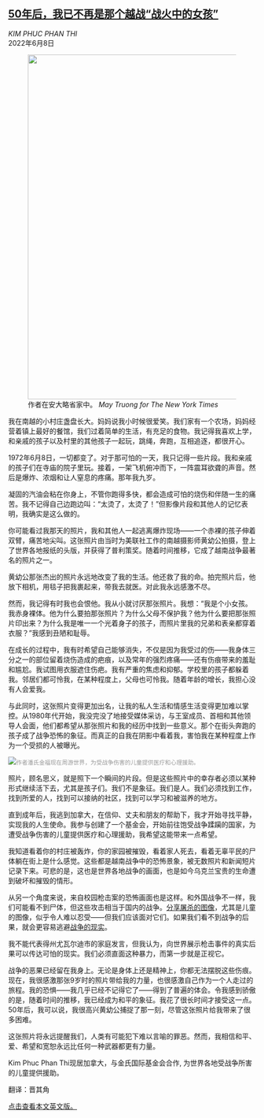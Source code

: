 <!--1654672022000-->
[50年后，我已不再是那个越战“战火中的女孩”](https://cn.nytimes.com/opinion/20220608/kim-phuc-vietnam-napalm-girl-photograph/)
------

<address>KIM PHUC PHAN THI</address><time pudate="2022-06-08 02:36:00" datetime="2022-06-08 02:36:00">2022年6月8日</time><figure><img src="https://images.weserv.nl/?url=static01.nyt.com/images/2022/06/06/opinion/06Phuc1/06Phuc1-master1050-v2.jpg" width="1050" height="700"><figcaption>作者在安大略省家中。 <cite>May Truong for The New York Times</cite></figcaption></figure><section><p>我在南越的小村庄盏盘长大。妈妈说我小时候很爱笑。我们家有一个农场，妈妈经营着镇上最好的餐馆，我们过着简单的生活，有充足的食物。我记得我喜欢上学，和亲戚的孩子以及村里的其他孩子一起玩，跳绳，奔跑，互相追逐，都很开心。</p><p>1972年6月8日，一切都变了。对于那可怕的一天，我只记得一些片段。我和亲戚的孩子们在寺庙的院子里玩。接着，一架飞机俯冲而下，一阵震耳欲聋的声音。然后是爆炸、浓烟和让人窒息的疼痛。那年我九岁。</p><p>凝固的汽油会粘在你身上，不管你跑得多快，都会造成可怕的烧伤和伴随一生的痛苦。我不记得自己边跑边叫：“太烫了，太烫了！”但影像片段和其他人的记忆表明，我确实是这么做的。</p><p>你可能看过我那天的照片，我和其他人一起逃离爆炸现场——一个赤裸的孩子伸着双臂，痛苦地尖叫。这张照片由当时为美联社工作的南越摄影师黄幼公拍摄，登上了世界各地报纸的头版，并获得了普利策奖。随着时间推移，它成了越南战争最著名的照片之一。</p><p>黄幼公那张杰出的照片永远地改变了我的生活。他还救了我的命。拍完照片后，他放下相机，用毯子把我裹起来，带我去就医。对此我永远感激不尽。</p><p>然而，我记得有时我也会恨他。我从小就讨厌那张照片。我想：“我是个小女孩。我赤身裸体。他为什么要拍那张照片？为什么父母不保护我？他为什么要把那张照片印出来？为什么我是唯一一个光着身子的孩子，而照片里我的兄弟和表亲都穿着衣服？”我感到丑陋和耻辱。</p><p>在成长的过程中，我有时希望自己能够消失，不仅是因为我受过的伤——我身体三分之一的部位留着烧伤造成的疤痕，以及常年的强烈疼痛——还有伤痕带来的羞耻和尴尬。我试图用衣服遮住伤疤。我有严重的焦虑和抑郁。学校里的孩子都躲着我。邻居们都可怜我，在某种程度上，父母也可怜我。随着年龄的增长，我担心没有人会爱我。</p><p>与此同时，这张照片变得更加出名，让我的私人生活和情感生活变得更加难以掌控。从1980年代开始，我没完没了地接受媒体采访，与王室成员、首相和其他领导人会面，他们都希望从那张照片和我的经历中找到一些意义。那个在街头奔跑的孩子成了战争恐怖的象征。而真正的自我在阴影中看着我，害怕我在某种程度上作为一个受损的人被曝光。</p><p><img src="https://images.weserv.nl/?url=static01.nyt.com/images/2022/06/06/opinion/06Phuc2/merlin_207889548_43601325-7521-4780-8eca-a639d47fee38-master1050.jpg"><small style="color: #999;">作者潘氏金福现在周游世界，为受战争伤害的儿童提供医疗和心理援助。</small></p><p>照片，顾名思义，就是照下一个瞬间的片段。但是这些照片中的幸存者必须以某种形式继续活下去，尤其是孩子们。我们不是象征。我们是人。我们必须找到工作，找到所爱的人，找到可以接纳的社区，找到可以学习和被滋养的地方。</p><p>直到成年后，我逃到加拿大，在信仰、丈夫和朋友的帮助下，我才开始寻找平静，实现我的人生使命。我参与创建了一个基金会，开始前往饱受战争蹂躏的国家，为遭受战争伤害的儿童提供医疗和心理援助，我希望这能带来一点希望。</p><p>我知道看着你的村庄被轰炸，你的家园被摧毁，看着家人死去，看着无辜平民的尸体躺在街上是什么感觉。这些都是越南战争中的恐怖景象，被无数照片和新闻短片记录下来。可悲的是，这也是世界各地战争的画面，也是如今乌克兰宝贵的生命遭到破坏和摧毁的情形。</p><p>从另一个角度来说，来自校园枪击案的恐怖画面也是这样。和外国战争不一样，我们可能看不到尸体，但这些攻击相当于国内的战争。<a href="https://www.nytimes.com/2022/05/31/opinion/uvalde-shooting-photos.html">分享屠杀的图像</a>，尤其是儿童的图像，似乎令人难以忍受——但我们应该面对它们。如果我们看不到战争的后果，就会更容易逃避<a href="https://www.nytimes.com/2022/04/16/opinion/international-world/ukraine-war-bucha-photographs.html">战争的现实</a>。</p><p>我不能代表得州尤瓦尔迪市的家庭发言，但我认为，向世界展示枪击事件的真实后果可以传达可怕的现实。我们必须直面这种暴力，而第一步就是正视它。</p><p>战争的恶果已经留在我身上。无论是身体上还是精神上，你都无法摆脱这些伤痕。现在，我很感激那张9岁时的照片带给我的力量，也很感激自己作为一个人走过的旅程。我的恐惧——我几乎已经不记得它了——得到了普遍的体会。令我感到骄傲的是，随着时间的推移，我已经成为和平的象征。我花了很长时间才接受这一点。50年后，我可以说，我很高兴黄幼公捕捉了那一刻，尽管这张照片给我带来了很多困难。</p><p>这张照片将永远提醒我们，人类有可能犯下难以言喻的罪恶。然而，我相信和平、爱、希望和宽恕永远比任何一种武器都更有力量。</p></section><footer><p>Kim Phuc Phan Thi现居加拿大，与金氏国际基金会合作, 为世界各地受战争所害的儿童提供援助。</p><p>翻译：晋其角</p><p><a rel="nofollow" target="_blank" href="https://www.nytimes.com/2022/06/06/opinion/kim-phuc-vietnam-napalm-girl-photograph.html">点击查看本文英文版。</a></p></footer>
